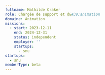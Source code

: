 ```yaml
---
fullname: Mathilde Craker
role: Chargée de support et d&#39;animation
domaine: Animation
missions:
  - start: 2023-12-11
    end: 2024-12-31
    status: independent
    employer: ''
    startups:
      - snu
startups:
  - snu
memberType: beta
---
```

